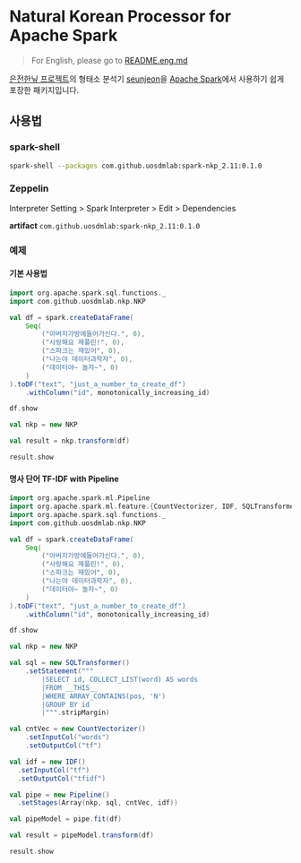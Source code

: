 # Natural Korean Processor for Apache Spark
> For English, please go to [README.eng.md](README.eng.md)

[은전한닢 프로젝트](http://eunjeon.blogspot.kr/)의 형태소 분석기 [seunjeon](https://bitbucket.org/eunjeon/seunjeon)을 [Apache Spark](http://spark.apache.org/)에서 사용하기 쉽게 포장한 패키지입니다.

## 사용법

### spark-shell
```bash
spark-shell --packages com.github.uosdmlab:spark-nkp_2.11:0.1.0
```

### Zeppelin
Interpreter Setting > Spark Interpreter > Edit > Dependencies

**artifact** `com.github.uosdmlab:spark-nkp_2.11:0.1.0`

### 예제
#### 기본 사용법
```scala
import org.apache.spark.sql.functions._
import com.github.uosdmlab.nkp.NKP

val df = spark.createDataFrame(
	Seq(
		("아버지가방에들어가신다.", 0),
		("사랑해요 제플린!", 0),
		("스파크는 재밌어", 0),
		("나는야 데이터과학자", 0),
		("데이터야~ 놀자~", 0)
	)
).toDF("text", "just_a_number_to_create_df")
	.withColumn("id", monotonically_increasing_id)

df.show

val nkp = new NKP

val result = nkp.transform(df)

result.show
```

#### 명사 단어 TF-IDF with Pipeline

```scala
import org.apache.spark.ml.Pipeline
import org.apache.spark.ml.feature.{CountVectorizer, IDF, SQLTransformer}
import org.apache.spark.sql.functions._
import com.github.uosdmlab.nkp.NKP

val df = spark.createDataFrame(
	Seq(
		("아버지가방에들어가신다.", 0),
		("사랑해요 제플린!", 0),
		("스파크는 재밌어", 0),
		("나는야 데이터과학자", 0),
		("데이터야~ 놀자~", 0)
	)
).toDF("text", "just_a_number_to_create_df")
	.withColumn("id", monotonically_increasing_id)

df.show

val nkp = new NKP

val sql = new SQLTransformer()
	.setStatement("""
	    |SELECT id, COLLECT_LIST(word) AS words
	    |FROM __THIS__
	    |WHERE ARRAY_CONTAINS(pos, 'N')
	    |GROUP BY id
	    |""".stripMargin)

val cntVec = new CountVectorizer()
	.setInputCol("words")
	.setOutputCol("tf")

val idf = new IDF()
  .setInputCol("tf")
  .setOutputCol("tfidf")

val pipe = new Pipeline()
  .setStages(Array(nkp, sql, cntVec, idf))

val pipeModel = pipe.fit(df)

val result = pipeModel.transform(df)

result.show
```
